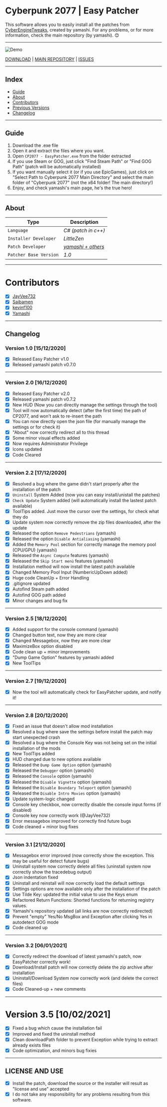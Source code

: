 # Cyberpunk 2077 | Easy Patcher

This software allows you to easily install all the patches from [CyberEngineTweaks](https://bit.ly/384rMEx), created by yamashi.
For any problems, or for more information, check the main repository (by yamashi). 😊

-----------
![Demo](https://i.imgur.com/W7UpaxI.png)


[DOWNLOAD](https://bit.ly/384rLQZ) | [MAIN REPOSITORY](https://bit.ly/384rMEx) | [ISSUES](https://bit.ly/34cbtUX)

-----------

## Index
- [Guide](#guide)
- [About](#about)
- [Contributors](#contributors)
- [Previous Versions](#previous-versions)
- [Changelog](#changelog)


-----------
## Guide

1) Download the .exe file
2) Open it and extract the files where you want.
3) Open `CP2077 - EasyPatcher.exe` from the folder extracted
4) If you use Steam or GOG, just click "Find Steam Path" or "Find GOG Path" (patch will be automatically installed)
5) If you want manually select it (or if you use EpicGames), just click on "Select Path to Cyberpunk 2077 Main Directory"  and select the main folder of "Cyberpunk 2077" (not the x64 folder! The main directory!)
6) Enjoy, and check yamashi's main page, he's the true hero!

-----------

## About
Type | Description
--- | ---
`Language` | *C# (patch in c++)*
`Installer Developer` | *LittleZen*
`Patch Developer` | *[yamashi + others](https://github.com/yamashi/CyberEngineTweaks)*
`Patcher Base Version` | *1.0*

-----------

# Contributors

- [x] [JayVee732](https://github.com/JayVee732)
- [x] [Saibamen](https://github.com/Saibamen)
- [x] [kevinf100](https://github.com/kevinf100)
- [x] [Yamashi](https://github.com/yamashi)

-----------

## Changelog

### Version 1.0 [15/12/2020]

- [x] Released Easy Patcher v1.0
- [x] Released yamashi patch v0.7.0

-----------

### Version 2.0 [16/12/2020]

- [x] Released Easy Patcher v2.0
- [x] Released yamashi patch v0.7.2
- [x] New HUD (Now you can directly manage the settings through the tool)
- [x] Tool will now automatically detect (after the first time) the path of CP2077, and won't ask to re-insert the path
- [x] You can now directly open the json file (for manually manage the settings or for check it)
- [x] "About" now correctly redirect all to this thread
- [x] Some minor visual effects added
- [x] Now requires Administrator Privilege
- [x] Icons updated
- [x] Code Cleared

-----------

### Version 2.2 [17/12/2020]

- [x] Resolved a bug where the game didn't start properly after the installation of the patch
- [x] `Uninstall` System Added (now you can easy install/unistall the patches)
- [x] `Check Update` System added (will automatically install the lastest patch available)
- [x] ToolTips added. Just move the cursor over the settings, for check what they do
- [x] Update system now correctly remove the zip files downloaded, after the update
- [x] Released the option `Remove Pedestrians` (yamashi)
- [x] Released the option `Disable Antialiasing` (yamashi)
- [x] Added the `Memory Pool` section for correctly manage the memory pool (CPU/GPU) (yamashi)
- [x] Released the `Async Compute` features (yamashi)
- [x] Released the `Skip Start menù` features (yamashi)
- [x] Installation method will now install the latest patch available
- [x] Changed Memory Pool Input (NumbericUpDown added)
- [x] Huge code CleanUp + Error Handling
- [x] .gitignore updated
- [x] Autofind Steam path added
- [x] Autofind GOG path added
- [x] Minor changes and bug fix

-----------

### Version 2.5 [18/12/2020]

- [x] Added support for the console command (yamashi)
- [x] Changed button text, now they are more clear
- [x] Changed Messagebox, now they are more clear
- [x] MaximizeBox option disabled
- [x] Code clean up + minor improvements
- [x] "Dump Game Option" features by yamashi added
- [x] New ToolTips

-----------

### Version 2.7 [19/12/2020]

- [x] Now the tool will automatically check for EasyPatcher update, and notify it!

-----------

### Version 2.8 [20/12/2020]

- [x] Fixed an issue that doesn't allow mod installation
- [x] Resolved a bug where save the settings before install the patch may start unexpected crash
- [x] Resolved a bug where the Console Key was not being set on the initial installation of the mods
- [x] New ToolTips added
- [x] HUD changed due to new options available
- [x] Released the `Dump Game Option` option (yamashi)
- [x] Released the `Debugger` option (yamashi)
- [x] Released the `Console` option (yamashi)
- [x] Released the `Disable Vignette` option (yamashi)
- [x] Released the `Disable Boundary Teleport` option (yamashi)
- [x] Released the `Disable Intro Movies` option (yamashi)
- [x] Update system-logic changed
- [x] Console key checkbox, now correctly disable the console input forms (if disabled)
- [x] Console key now correctly work (@JayVee732)
- [x] Error messagebox improved for correctly find future bugs
- [x] Code cleaned + minor bug fixes

-----------

### Version 3.1 [21/12/2020]

- [x] Messagebox error improved (now correctly show the exception. This may be useful for detect future bugs)
- [x] Uninstall system now correctly delete all files (uninstall system now correctly show the tracedebug output)
- [x] Json indentation fixed
- [x] Uninstall and reinstall will now correctly load the default settings 
- [x] Settings options are now available only after the installation of the patch
- [x] Use Tilde Key: updated the initial value to use the Keys enum
- [x] Refactored Return Functions: Shorted functions for returning registry values.
- [x] Yamashi's repository updated (all links are now correctly redirected)
- [x] Prevent "empty" Yes/No MsgBox and Exception after clicking Yes in autodetect GOG mode
- [x] Code cleaned up

-----------

### Version 3.2 [06/01/2021]

- [x] Correctly redirect the download of latest yamashi's patch, now EasyPatcher correctly work!
- [x] Download/Install patch will now correctly delete the zip archive after installation
- [x] Uninstall/Download System now correctly work (and delete the correct files)
- [x] Code Cleaned-up + new comments

-----------

# Version 3.5 [10/02/2021]

- [x] Fixed a bug which cause the installation fail
- [x] Improved and fixed the uninstall method
- [x] Clean downloadPath folder to prevent Exception while trying to extract already exists files
- [x] Code optimization, and minors bug fixies

-----------

## LICENSE AND USE

- [x] Install the patch, download the source or the installer will result as "license and use" accepted
- [x] I do not take any responsibility for any problems resulting from this software.
